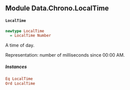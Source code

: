 ## Module Data.Chrono.LocalTime

#### `LocalTime`

``` purescript
newtype LocalTime
  = LocalTime Number
```

A time of day.

Representation: number of milliseconds since 00:00 AM.

##### Instances
``` purescript
Eq LocalTime
Ord LocalTime
```


